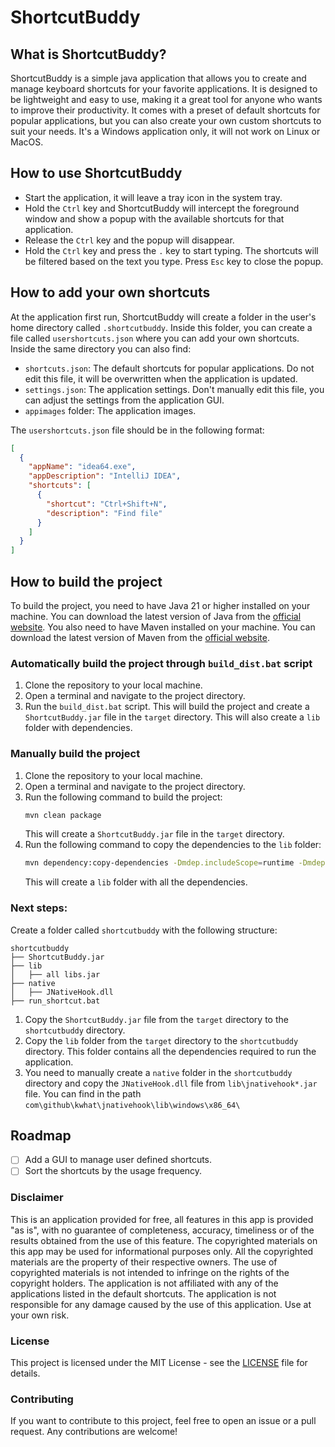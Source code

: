 # ShortcutBuddy

## What is ShortcutBuddy?
ShortcutBuddy is a simple java application that allows you to create and manage keyboard shortcuts for your favorite applications. It is designed to be lightweight and easy to use, making it a great tool for anyone who wants to improve their productivity.
It comes with a preset of default shortcuts for popular applications, but you can also create your own custom shortcuts to suit your needs.
It's a Windows application only, it will not work on Linux or MacOS.

## How to use ShortcutBuddy
- Start the application, it will leave a tray icon in the system tray.
- Hold the `Ctrl` key and ShortcutBuddy will intercept the foreground window and show a popup with the available shortcuts for that application.
- Release the `Ctrl` key and the popup will disappear.
- Hold the `Ctrl` key and press the `.` key to start typing. The shortcuts will be filtered based on the text you type. Press `Esc` key to close the popup.

## How to add your own shortcuts
At the application first run, ShortcutBuddy will create a folder in the user's home directory called `.shortcutbuddy`. Inside this folder, you can create a file called `usershortcuts.json` where you can add your own shortcuts.
Inside the same directory you can also find:
- `shortcuts.json`: The default shortcuts for popular applications. Do not edit this file, it will be overwritten when the application is updated.
- `settings.json`: The application settings. Don't manually edit this file, you can adjust the settings from the application GUI.
- `appimages` folder: The application images.

The `usershortcuts.json` file should be in the following format:
```json
[
  {
    "appName": "idea64.exe",
    "appDescription": "IntelliJ IDEA",
    "shortcuts": [
      {
        "shortcut": "Ctrl+Shift+N",
        "description": "Find file"
      }
    ]
  }
]
```

## How to build the project
To build the project, you need to have Java 21 or higher installed on your machine. You can download the latest version of Java from the [official website](https://www.oracle.com/java/technologies/javase-jdk21-downloads.html).
You also need to have Maven installed on your machine. You can download the latest version of Maven from the [official website](https://maven.apache.org/download.cgi).

### Automatically build the project through `build_dist.bat` script
1. Clone the repository to your local machine.
2. Open a terminal and navigate to the project directory.
3. Run the `build_dist.bat` script. This will build the project and create a `ShortcutBuddy.jar` file in the `target` directory. This will also create a `lib` folder with dependencies.

### Manually build the project
1. Clone the repository to your local machine.
2. Open a terminal and navigate to the project directory.
3. Run the following command to build the project:
   ```bash
   mvn clean package
   ```
   This will create a `ShortcutBuddy.jar` file in the `target` directory.
4. Run the following command to copy the dependencies to the `lib` folder:
   ```bash
   mvn dependency:copy-dependencies -Dmdep.includeScope=runtime -Dmdep.excludeScope=test -DoutputDirectory=target/libs
   ```
   This will create a `lib` folder with all the dependencies.

### Next steps:
Create a folder called `shortcutbuddy` with the following structure:
```
shortcutbuddy
├── ShortcutBuddy.jar
├── lib
│   ├── all libs.jar
├── native
│   ├── JNativeHook.dll
├── run_shortcut.bat
```
1. Copy the `ShortcutBuddy.jar` file from the `target` directory to the `shortcutbuddy` directory.
2. Copy the `lib` folder from the `target` directory to the `shortcutbuddy` directory. This folder contains all the dependencies required to run the application.
3. You need to manually create a `native` folder in the `shortcutbuddy` directory and copy the `JNativeHook.dll` file from `lib\jnativehook*.jar` file. You can find in the path `com\github\kwhat\jnativehook\lib\windows\x86_64\`

## Roadmap
- [ ] Add a GUI to manage user defined shortcuts.
- [ ] Sort the shortcuts by the usage frequency.

### Disclaimer
This is an application provided for free, all features in this app is provided "as is", with no guarantee of completeness, accuracy, timeliness or of the results obtained from the use of this feature.
The copyrighted materials on this app may be used for informational purposes only. All the copyrighted materials are the property of their respective owners. The use of copyrighted materials is not intended to infringe on the rights of the copyright holders.
The application is not affiliated with any of the applications listed in the default shortcuts. The application is not responsible for any damage caused by the use of this application. Use at your own risk.

### License
This project is licensed under the MIT License - see the [LICENSE](LICENSE) file for details.

### Contributing
If you want to contribute to this project, feel free to open an issue or a pull request. Any contributions are welcome!

